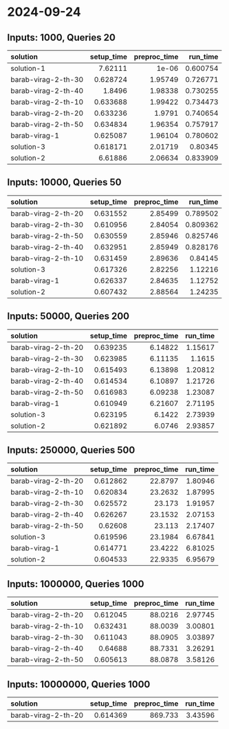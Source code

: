 # 2024-09-24

## Inputs: 1000, Queries 20

| solution            |   setup_time |   preproc_time |   run_time |
|:--------------------|-------------:|---------------:|-----------:|
| solution-1          |     7.62111  |        1e-06   |   0.600754 |
| barab-virag-2-th-30 |     0.628724 |        1.95749 |   0.726771 |
| barab-virag-2-th-40 |     1.8496   |        1.98338 |   0.730255 |
| barab-virag-2-th-10 |     0.633688 |        1.99422 |   0.734473 |
| barab-virag-2-th-20 |     0.633236 |        1.9791  |   0.740654 |
| barab-virag-2-th-50 |     0.634834 |        1.96354 |   0.757917 |
| barab-virag-1       |     0.625087 |        1.96104 |   0.780602 |
| solution-3          |     0.618171 |        2.01719 |   0.80345  |
| solution-2          |     6.61886  |        2.06634 |   0.833909 |

## Inputs: 10000, Queries 50

| solution            |   setup_time |   preproc_time |   run_time |
|:--------------------|-------------:|---------------:|-----------:|
| barab-virag-2-th-20 |     0.631552 |        2.85499 |   0.789502 |
| barab-virag-2-th-30 |     0.610956 |        2.84054 |   0.809362 |
| barab-virag-2-th-50 |     0.630559 |        2.85946 |   0.825746 |
| barab-virag-2-th-40 |     0.632951 |        2.85949 |   0.828176 |
| barab-virag-2-th-10 |     0.631459 |        2.89636 |   0.84145  |
| solution-3          |     0.617326 |        2.82256 |   1.12216  |
| barab-virag-1       |     0.626337 |        2.84635 |   1.12752  |
| solution-2          |     0.607432 |        2.88564 |   1.24235  |

## Inputs: 50000, Queries 200

| solution            |   setup_time |   preproc_time |   run_time |
|:--------------------|-------------:|---------------:|-----------:|
| barab-virag-2-th-20 |     0.639235 |        6.14822 |    1.15617 |
| barab-virag-2-th-30 |     0.623985 |        6.11135 |    1.1615  |
| barab-virag-2-th-10 |     0.615493 |        6.13898 |    1.20812 |
| barab-virag-2-th-40 |     0.614534 |        6.10897 |    1.21726 |
| barab-virag-2-th-50 |     0.616983 |        6.09238 |    1.23087 |
| barab-virag-1       |     0.610949 |        6.21607 |    2.71195 |
| solution-3          |     0.623195 |        6.1422  |    2.73939 |
| solution-2          |     0.621892 |        6.0746  |    2.93857 |

## Inputs: 250000, Queries 500

| solution            |   setup_time |   preproc_time |   run_time |
|:--------------------|-------------:|---------------:|-----------:|
| barab-virag-2-th-20 |     0.612862 |        22.8797 |    1.80946 |
| barab-virag-2-th-10 |     0.620834 |        23.2632 |    1.87995 |
| barab-virag-2-th-30 |     0.625572 |        23.173  |    1.91957 |
| barab-virag-2-th-40 |     0.626267 |        23.1532 |    2.07153 |
| barab-virag-2-th-50 |     0.62608  |        23.113  |    2.17407 |
| solution-3          |     0.619596 |        23.1984 |    6.67841 |
| barab-virag-1       |     0.614771 |        23.4222 |    6.81025 |
| solution-2          |     0.604533 |        22.9335 |    6.95679 |

## Inputs: 1000000, Queries 1000

| solution            |   setup_time |   preproc_time |   run_time |
|:--------------------|-------------:|---------------:|-----------:|
| barab-virag-2-th-20 |     0.612045 |        88.0216 |    2.97745 |
| barab-virag-2-th-10 |     0.632431 |        88.0039 |    3.00801 |
| barab-virag-2-th-30 |     0.611043 |        88.0905 |    3.03897 |
| barab-virag-2-th-40 |     0.64688  |        88.7331 |    3.26291 |
| barab-virag-2-th-50 |     0.605613 |        88.0878 |    3.58126 |

## Inputs: 10000000, Queries 1000

| solution            |   setup_time |   preproc_time |   run_time |
|:--------------------|-------------:|---------------:|-----------:|
| barab-virag-2-th-20 |     0.614369 |        869.733 |    3.43596 |
